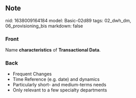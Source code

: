 ## Note
nid: 1638009164184
model: Basic-02d89
tags: 02_dwh_dm, 06_provisioning_bis
markdown: false

### Front
Name <b>characteristics</b> of <b>Transactional Data</b>.

### Back
<ul>
  <li>Frequent Changes
  <li>Time Reference (e.g. date) and dynamics
  <li>Particularly short- and medium-terms needs
  <li>Only relevant to a few specialty departments
</ul>
